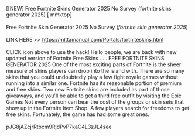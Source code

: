 [[NEW] Free Fortnite Skins Generator 2025 No Survey (fortnite skins generator 2025) [ mmktop]
<br>
<br>Free Fortnite Skin Generator 2025 No Survey (*fortnite skin generator 2025*)
<br>
<br>LINK HERE >> https://mlttamanual.com/Portals/fortniteskins.html
<br>
<br>CLICK  icon above to use the hack! Hello people, we are back with new updated version of Fortnite Free Skins . . .  FREE FORTNITE SKINS GENERATOR  2025 One of the most exciting parts of Fortnite is the sheer measure of skins players can drop into the island with.  There are so many skins that you could undoubtedly play a few fight royale games without running into a similar one.  Fortnite has its reasonable portion of premium and free skins.  Two new Fortnite skins are included as part of those giveaways, and you'll be able to get a third free outfit by visiting the Epic Games Not every person can bear the cost of the groups or skin sets that show up in the Fortnite Item Shop.  A few players search for freedoms to get free skins.  Fortunately, the game has had some great ones. 
<br>
<br>pJG8jAZcjrRtbcm9RjdPvP7kaC4L3zJL4see
<br>
